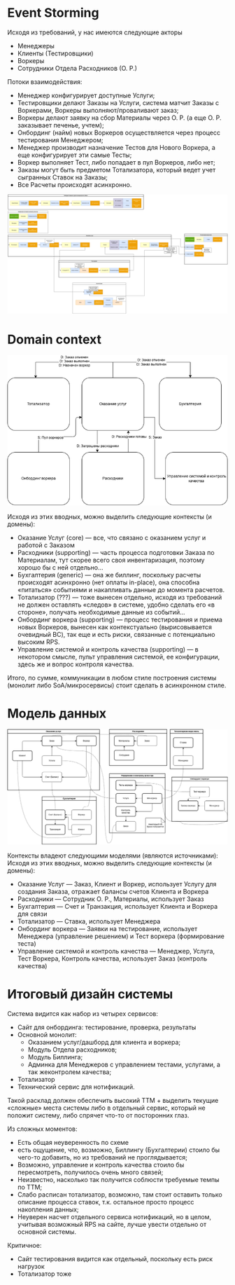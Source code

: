 # Event Storming

Исходя из требований, у нас имеются следующие акторы
- Менеджеры
- Клиенты (Тестировщики)
- Воркеры
- Сотрудники Отдела Расходников (О. Р.)

Потоки взаимодействия:
- Менеджер конфигурирует доступные Услуги;
- Тестировщики делают Заказы на Услуги, система матчит Заказы с Воркерами, Воркеры выполняют/проваливают заказ;
- Воркеры делают заявку на сбор Материалы через О. Р. (а еще О. Р. заказывает печенье, учтем);
- Онбординг (найм) новых Воркеров осуществляется через процесс тестирования Менеджером;
- Менеджер производит назначение Тестов для Нового Воркера, а еще конфигурирует эти самые Тесты;
- Воркер выполняет Тест, либо попадает в пул Воркеров, либо нет;
- Заказы могут быть предметом Тотализатора, который ведет учет сыгранных Ставок на Заказы;
- Все Расчеты происходят асинхронно.

![Event Storming](figures/es.drawio.png)

# Domain context

![Domain communications](figures/domain.drawio.png)

Исходя из этих вводных, можно выделить следующие контексты (и домены):
- Оказание Услуг (core) — все, что связано с оказанием услуг и работой с Заказом
- Расходники (supporting) — часть процесса подготовки Заказа по Материалам, тут скорее всего своя инвентаризация, поэтому хорошо бы с ней отдельно...
- Бухгалтерия (generic) — она же биллинг, поскольку расчеты происходят асинхронно (нет оплаты in-place), она способна «питаться» событиями и накапливать данные до момента расчетов.
- Тотализатор (???) — тоже вынесен отдельно, исходя из требований не должен оставлять «следов» в системе, удобно сделать его «в стороне», получать необходимые данные из событий...
- Онбординг воркера (supporting) — процесс тестирования и приема новых Воркеров, вынесен как контекстуально (вырисовывается очевидный BC), так еще и есть риски, связанные с потенциально высоким RPS.
- Управление системой и контроль качества (supporting) — в некотором смысле, пульт управления системой, ее конфигурации, здесь же и вопрос контроля качества.

Итого, по сумме, коммуникации в любом стиле построения системы (монолит либо SoA/микросервисы) стоит сделать в асинхронном стиле.

# Модель данных

![Data model](figures/model.drawio.png)

Контексты владеют следующими моделями (являются источниками):
Исходя из этих вводных, можно выделить следующие контексты (и домены):
- Оказание Услуг — Заказ, Клиент и Воркер, использует Услугу для создания Заказа, отражает балансы счетов Клиента и Воркера
- Расходники — Сотрудник О. Р., Материалы, использует Заказ
- Бухгалтерия — Счет и Транзакция, использует Клиента и Воркера для связи
- Тотализатор — Ставка, использует Менеджера
- Онбординг воркера — Заявки на тестирование, использует Менеджера (управление решением) и Тест воркера (формирование теста)
- Управление системой и контроль качества — Менеджер, Услуга, Тест Воркера, Контроль качества, использует Заказ (контроль качества)

# Итоговый дизайн системы

Система видится как набор из четырех сервисов:
- Сайт для онбординга: тестирование, проверка, результаты
- Основной монолит:
  - Оказанием услуг/дашборд для клиента и воркера;
  - Модуль Отдела расходников;
  - Модуль Биллинга;
  - Админка для Менеджеров с управлением тестами, услугами, а так жеконтролем качества;
- Тотализатор
- Технический сервис для нотификаций.

Такой расклад должен обеспечить высокий TTM + выделить текущие «сложные» места системы либо в отдельный сервис, который не положит систему, либо спрячет что-то от посторонних глаз.

Из сложных моментов:
- Есть общая неуверенность по схеме
- есть ощущение, что, возможно, Биллингу (Бухгалтерии) стоило бы чего-то добавить, но из требований не проглядывается;
- Возможно, управление и контроль качества стоило бы пересмотреть, получилось очень много связей;
- Неизвестно, насколько так получится соблюсти требуемые темпы по TTM;
- Слабо расписан тотализатор, возможно, там стоит оставить только описание процесса ставок, т.к. остальное просто процесс накопления данных;
- Неуверен насчет отдельного сервиса нотификаций, но в целом, учитывая возможный RPS на сайте, лучше увести отдельно от основной системы.

Критичное:
- Сайт тестирования видится как отдельный, поскольку есть риск нагрузок
- Тотализатор тоже